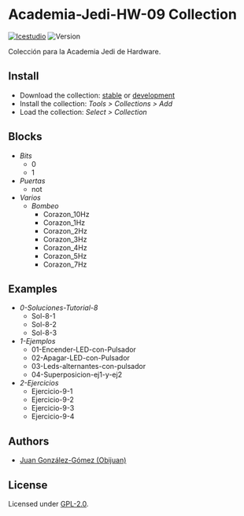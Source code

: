 # Academia-Jedi-HW-09 Collection

[![Icestudio](https://img.shields.io/badge/collection-icestudio-blue.svg)](https://github.com/FPGAwars/icestudio)
![Version](https://img.shields.io/badge/version-v0.1.0-orange.svg)

Colección para la Academia Jedi de Hardware.

## Install

* Download the collection: [stable](https://github.com/Obijuan/Academia-Jedi-Hw/archive/v0.1.0.zip) or [development](https://github.com/Obijuan/Academia-Jedi-Hw/archive/master.zip)
* Install the collection: *Tools > Collections > Add*
* Load the collection: *Select > Collection*

## Blocks
* *Bits*
  * 0
  * 1
* *Puertas*
  * not
* *Varios*
  * *Bombeo*
    * Corazon_10Hz
    * Corazon_1Hz
    * Corazon_2Hz
    * Corazon_3Hz
    * Corazon_4Hz
    * Corazon_5Hz
    * Corazon_7Hz

## Examples
* *0-Soluciones-Tutorial-8*
  * Sol-8-1
  * Sol-8-2
  * Sol-8-3
* *1-Ejemplos*
  * 01-Encender-LED-con-Pulsador
  * 02-Apagar-LED-con-Pulsador
  * 03-Leds-alternantes-con-pulsador
  * 04-Superposicion-ej1-y-ej2
* *2-Ejercicios*
  * Ejercicio-9-1
  * Ejercicio-9-2
  * Ejercicio-9-3
  * Ejercicio-9-4


## Authors
* [Juan González-Gómez (Obijuan)](https://github.com/Obijuan)


## License

Licensed under [GPL-2.0](https://opensource.org/licenses/GPL-2.0).
